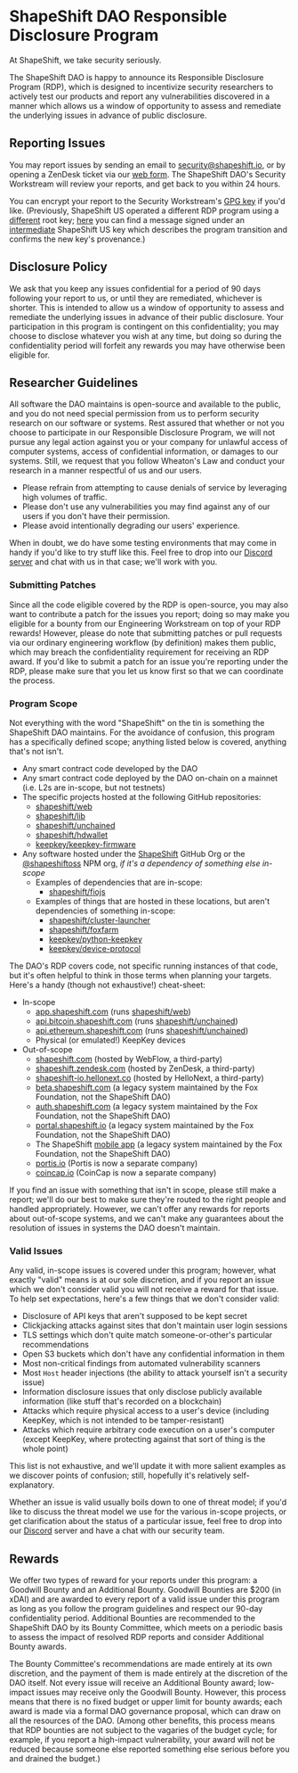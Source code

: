 
# ShapeShift DAO Responsible Disclosure Program

At ShapeShift, we take security seriously.

The ShapeShift DAO is happy to announce its Responsible Disclosure Program (RDP), which is designed to incentivize security researchers to actively test our products and report any vulnerabilities discovered in a manner which allows us a window of opportunity to assess and remediate the underlying issues in advance of public disclosure.

## Reporting Issues

You may report issues by sending an email to [security@shapeshift.io](mailto:security@shapeshift.io), or by opening a ZenDesk ticket via our [web form](https://shapeshift.zendesk.com/hc/en-us/requests/new?ticket_form_id=4419512276365). The ShapeShift DAO's Security Workstream will review your reports, and get back to you within 24 hours.

You can encrypt your report to the Security Workstream's [GPG key](https://ipfs.io/ipfs/bafybeicenclfzbrc3rnuknzzhiqyqzql2ax77s6oifj3hy2wolhfclv5jm/0CCAE62C4CE9AD1F.asc) if you'd like. (Previously, ShapeShift US operated a different RDP program using a [different](https://ipfs.io/ipfs/bafybeigmy2k65gxpl5u2wp56pdkr4xjkepgy2lw7ywxxsvfm6xdptl6mhu/04B97C31DF76FA40.asc) root key; [here](https://ipfs.io/ipfs/bafybeicvowvsgzb3qqxylre2diuusmao3bu5cinru7htv2htmoq5ims2a4) you can find a message signed under an [intermediate](https://ipfs.io/ipfs/bafybeieo5z3kgogurjaughcr7zssxxcrjsuzgp6kqt4hkvrnvssn24iepy/86ED7AD1A2204998.asc) ShapeShift US key which describes the program transition and confirms the new key's provenance.)


## Disclosure Policy

We ask that you keep any issues confidential for a period of 90 days following your report to us, or until they are remediated, whichever is shorter. This is intended to allow us a window of opportunity to assess and remediate the underlying issues in advance of their public disclosure. Your participation in this program is contingent on this confidentiality; you may choose to disclose whatever you wish at any time, but doing so during the confidentiality period will forfeit any rewards you may have otherwise been eligible for.

## Researcher Guidelines

All software the DAO maintains is open-source and available to the public, and you do not need special permission from us to perform security research on our software or systems. Rest assured that whether or not you choose to participate in our Responsible Disclosure Program, we will not pursue any legal action against you or your company for unlawful access of computer systems, access of confidential information, or damages to our systems. Still, we request that you follow Wheaton's Law and conduct your research in a manner respectful of us and our users.

- Please refrain from attempting to cause denials of service by leveraging high volumes of traffic.
- Please don't use any vulnerabilities you may find against any of our users if you don't have their permission.
- Please avoid intentionally degrading our users' experience.

When in doubt, we do have some testing environments that may come in handy if you'd like to try stuff like this. Feel free to drop into our [Discord server](https://discord.gg/shapeshift) and chat with us in that case; we'll work with you.

### Submitting Patches

Since all the code eligible covered by the RDP is open-source, you may also want to contribute a patch for the issues you report; doing so may make you eligible for a bounty from our Engineering Workstream on top of your RDP rewards! However, please do note that submitting patches or pull requests via our ordinary engineering workflow (by definition) makes them public, which may breach the confidentiality requirement for receiving an RDP award. If you'd like to submit a patch for an issue you're reporting under the RDP, please make sure that you let us know first so that we can coordinate the process.

### Program Scope

Not everything with the word "ShapeShift" on the tin is something the ShapeShift DAO maintains. For the avoidance of confusion, this program has a specifically defined scope; anything listed below is covered, anything that's not isn't.

- Any smart contract code developed by the DAO
- Any smart contract code deployed by the DAO on-chain on a mainnet (i.e. L2s are in-scope, but not testnets)
- The specific projects hosted at the following GitHub repositories:
  -  [shapeshift/web](https://github.com/shapeshift/web)
  -  [shapeshift/lib](https://github.com/shapeshift/lib)
  -  [shapeshift/unchained](https://github.com/shapeshift/unchained)
  -  [shapeshift/hdwallet](https://github.com/shapeshift/hdwallet)
  -  [keepkey/keepkey-firmware](https://github.com/keepkey/keepkey-firmware)
- Any software hosted under the [ShapeShift](https://github.com/shapeshift/) GitHub Org or the [@shapeshiftoss](https://www.npmjs.com/org/shapeshiftoss) NPM org, *if it's a dependency of something else in-scope*
  - Examples of dependencies that are in-scope:
    -  [shapeshift/fiojs](https://github.com/shapeshift/fiojs)
  - Examples of things that are hosted in these locations, but aren't dependencies of something in-scope:
    -  [shapeshift/cluster-launcher](https://github.com/shapeshift/cluster-launcher)
    -  [shapeshift/foxfarm](https://github.com/shapeshift/foxfarm)
    -  [keepkey/python-keepkey](https://github.com/keepkey/python-keepkey)
    -  [keepkey/device-protocol](https://github.com/keepkey/device-protocol)

The DAO's RDP covers code, not specific running instances of that code, but it's often helpful to think in those terms when planning your targets. Here's a handy (though not exhaustive!) cheat-sheet:

- In-scope
  -  [app.shapeshift.com](https://app.shapeshift.com) (runs [shapeshift/web](https://github.com/shapeshift/web))
  -  [api.bitcoin.shapeshift.com](https://api.bitcoin.shapeshift.com) (runs [shapeshift/unchained](https://github.com/shapeshift/unchained))
  -  [api.ethereum.shapeshift.com](https://api.ethereum.shapeshift.com) (runs [shapeshift/unchained](https://github.com/shapeshift/unchained))
  - Physical (or emulated!) KeepKey devices
- Out-of-scope
  -  [shapeshift.com](https://shapeshift.com) (hosted by WebFlow, a third-party)
  -  [shapeshift.zendesk.com](https://shapeshift.zendesk.com) (hosted by ZenDesk, a third-party)
  -  [shapeshift-io.hellonext.co](https://shapeshift-io.hellonext.co/) (hosted by HelloNext, a third-party)
  -  [beta.shapeshift.com](https://beta.shapeshift.com) (a legacy system maintained by the Fox Foundation, not the ShapeShift DAO)
  -  [auth.shapeshift.com](https://auth.shapeshift.com) (a legacy system maintained by the Fox Foundation, not the ShapeShift DAO)
  -  [portal.shapeshift.io](https://portal.shapeshift.io) (a legacy system maintained by the Fox Foundation, not the ShapeShift DAO)
  -  The ShapeShift [mobile app](https://apps.apple.com/us/app/shapeshift-buy-trade-crypto/id996569075) (a legacy system maintained by the Fox Foundation, not the ShapeShift DAO)
  -  [portis.io](https://portis.io) (Portis is now a separate company)
  -  [coincap.io](https://coincap.io) (CoinCap is now a separate company)

If you find an issue with something that isn't in scope, please still make a report; we'll do our best to make sure they're routed to the right people and handled appropriately. However, we can't offer any rewards for reports about out-of-scope systems, and we can't make any guarantees about the resolution of issues in systems the DAO doesn't maintain.

### Valid Issues

Any valid, in-scope issues is covered under this program; however, what exactly "valid" means is at our sole discretion, and if you report an issue which we don't consider valid you will not receive a reward for that issue. To help set expectations, here's a few things that we don't consider valid:

- Disclosure of API keys that aren't supposed to be kept secret
- Clickjacking attacks against sites that don't maintain user login sessions
- TLS settings which don't quite match someone-or-other's particular recommendations
- Open S3 buckets which don't have any confidential information in them
- Most non-critical findings from automated vulnerability scanners
- Most `Host` header injections (the ability to attack yourself isn't a security issue)
- Information disclosure issues that only disclose publicly available information (like stuff that's recorded on a blockchain)
- Attacks which require physical access to a user's device (including KeepKey, which is not intended to be tamper-resistant)
- Attacks which require arbitrary code execution on a user's computer (except KeepKey, where protecting against that sort of thing is the whole point)

This list is not exhaustive, and we'll update it with more salient examples as we discover points of confusion; still, hopefully it's relatively self-explanatory.

Whether an issue is valid usually boils down to one of threat model; if you'd like to discuss the threat model we use for the various in-scope projects, or get clarification about the status of a particular issue, feel free to drop into our [Discord](https://discord.gg/shapeshift) server and have a chat with our security team.

## Rewards

We offer two types of reward for your reports under this program: a Goodwill Bounty and an Additional Bounty. Goodwill Bounties are $200 (in xDAI) and are awarded to every report of a valid issue under this program as long as you follow the program guidelines and respect our 90-day confidentiality period. Additional Bounties are recommended to the ShapeShift DAO by its Bounty Committee, which meets on a periodic basis to assess the impact of resolved RDP reports and consider Additional Bounty awards.

The Bounty Committee's recommendations are made entirely at its own discretion, and the payment of them is made entirely at the discretion of the DAO itself. Not every issue will receive an Additional Bounty award; low-impact issues may receive only the Goodwill Bounty. However, this process means that there is no fixed budget or upper limit for bounty awards; each award is made via a formal DAO governance proposal, which can draw on all the resources of the DAO. (Among other benefits, this process means that RDP bounties are not subject to the vagaries of the budget cycle; for example, if you report a high-impact vulnerability, your award will not be reduced because someone else reported something else serious before you and drained the budget.)

